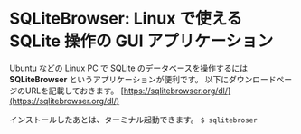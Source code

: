 # SQLiteBrowser: Linux で使える SQLite 操作の GUI アプリケーション

Ubuntu などの Linux PC で SQLite のデータベースを操作するには **SQLiteBrowser** というアプリケーションが便利です。
以下にダウンロードページのURLを記載しておきます。
[https://sqlitebrowser.org/dl/](https://sqlitebrowser.org/dl/)

インストールしたあとは、ターミナル起動できます。
`$ sqlitebroser`

